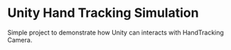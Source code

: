 # Unity Hand Tracking Simulation
Simple project to demonstrate how Unity can interacts with HandTracking Camera.